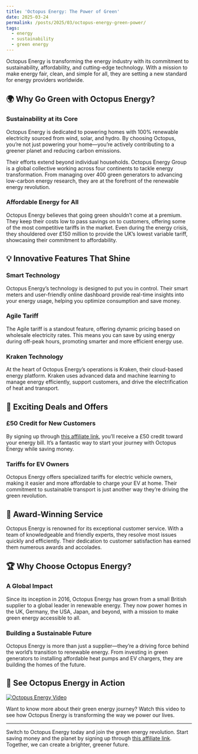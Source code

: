 ```yaml
---
title: 'Octopus Energy: The Power of Green'
date: 2025-03-24
permalink: /posts/2025/03/octopus-energy-green-power/
tags:
  - energy
  - sustainability
  - green energy
---
```


Octopus Energy is transforming the energy industry with its commitment to sustainability, affordability, and cutting-edge technology. With a mission to make energy fair, clean, and simple for all, they are setting a new standard for energy providers worldwide.

## 🌍 Why Go Green with Octopus Energy?

### Sustainability at its Core
Octopus Energy is dedicated to powering homes with 100% renewable electricity sourced from wind, solar, and hydro. By choosing Octopus, you’re not just powering your home—you’re actively contributing to a greener planet and reducing carbon emissions.

Their efforts extend beyond individual households. Octopus Energy Group is a global collective working across four continents to tackle energy transformation. From managing over 400 green generators to advancing low-carbon energy research, they are at the forefront of the renewable energy revolution.

### Affordable Energy for All
Octopus Energy believes that going green shouldn’t come at a premium. They keep their costs low to pass savings on to customers, offering some of the most competitive tariffs in the market. Even during the energy crisis, they shouldered over £150 million to provide the UK’s lowest variable tariff, showcasing their commitment to affordability.

## 💡 Innovative Features That Shine

### Smart Technology
Octopus Energy’s technology is designed to put you in control. Their smart meters and user-friendly online dashboard provide real-time insights into your energy usage, helping you optimize consumption and save money.

### Agile Tariff
The Agile tariff is a standout feature, offering dynamic pricing based on wholesale electricity rates. This means you can save by using energy during off-peak hours, promoting smarter and more efficient energy use.

### Kraken Technology
At the heart of Octopus Energy’s operations is Kraken, their cloud-based energy platform. Kraken uses advanced data and machine learning to manage energy efficiently, support customers, and drive the electrification of heat and transport.

## 🔋 Exciting Deals and Offers

### £50 Credit for New Customers
By signing up through [this affiliate link](https://bit.ly/JoinOctopusEnergy), you’ll receive a £50 credit toward your energy bill. It’s a fantastic way to start your journey with Octopus Energy while saving money.

### Tariffs for EV Owners
Octopus Energy offers specialized tariffs for electric vehicle owners, making it easier and more affordable to charge your EV at home. Their commitment to sustainable transport is just another way they’re driving the green revolution.

## 🌟 Award-Winning Service

Octopus Energy is renowned for its exceptional customer service. With a team of knowledgeable and friendly experts, they resolve most issues quickly and efficiently. Their dedication to customer satisfaction has earned them numerous awards and accolades.

## 🏆 Why Choose Octopus Energy?

### A Global Impact
Since its inception in 2016, Octopus Energy has grown from a small British supplier to a global leader in renewable energy. They now power homes in the UK, Germany, the USA, Japan, and beyond, with a mission to make green energy accessible to all.

### Building a Sustainable Future
Octopus Energy is more than just a supplier—they’re a driving force behind the world’s transition to renewable energy. From investing in green generators to installing affordable heat pumps and EV chargers, they are building the homes of the future.

## 🎥 See Octopus Energy in Action

[![Octopus Energy Video](https://img.youtube.com/vi/aiQBtD8hedRrmoyH/0.jpg)](https://youtu.be/Sq7ECEGGhmc?si=aiQBtD8hedRrmoyH)

Want to know more about their green energy journey? Watch this video to see how Octopus Energy is transforming the way we power our lives.

---

Switch to Octopus Energy today and join the green energy revolution. Start saving money and the planet by signing up through [this affiliate link](https://bit.ly/JoinOctopusEnergy). Together, we can create a brighter, greener future.
